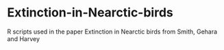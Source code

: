 # Extinction-in-Nearctic-birds
R scripts used in the paper Extinction in Nearctic birds from Smith, Gehara and Harvey
